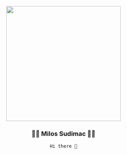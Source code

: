 
<!--
### Hi there 👋
**MiIos1988/MiIos1988** is a ✨ _special_ ✨ repository because its `README.md` (this file) appears on your GitHub profile.

Here are some ideas to get you started:

- 🔭 I’m currently working on ...
- 🌱 I’m currently learning ...
- 👯 I’m looking to collaborate on ...
- 🤔 I’m looking for help with ...
- 💬 Ask me about ...
- 📫 How to reach me: ...
- 😄 Pronouns: ...
- ⚡ Fun fact: ...
-->
<p align="center">
  <img src="https://media.giphy.com/media/fAnzw6YK33jMwzp5wp/giphy.gif" width="300">
  <h3 align="center">👨‍💻 Milos Sudimac 👨‍💻</h3>
  <p align="center">
    <code>Hi there 👋</code>
  </p>
</p>


